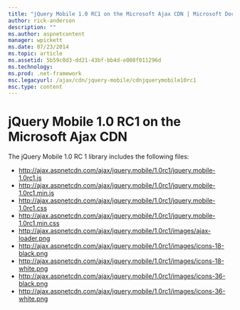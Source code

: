 ```yaml
---
title: "jQuery Mobile 1.0 RC1 on the Microsoft Ajax CDN | Microsoft Docs"
author: rick-anderson
description: ""
ms.author: aspnetcontent
manager: wpickett
ms.date: 07/23/2014
ms.topic: article
ms.assetid: 5b59c0d3-dd21-43bf-bb4d-e008f011296d
ms.technology: 
ms.prod: .net-framework
msc.legacyurl: /ajax/cdn/jquery-mobile/cdnjquerymobile10rc1
msc.type: content
---
```

jQuery Mobile 1.0 RC1 on the Microsoft Ajax CDN
====================
The jQuery Mobile 1.0 RC 1 library includes the following files:

- http://ajax.aspnetcdn.com/ajax/jquery.mobile/1.0rc1/jquery.mobile-1.0rc1.js
- http://ajax.aspnetcdn.com/ajax/jquery.mobile/1.0rc1/jquery.mobile-1.0rc1.min.js
- http://ajax.aspnetcdn.com/ajax/jquery.mobile/1.0rc1/jquery.mobile-1.0rc1.css
- http://ajax.aspnetcdn.com/ajax/jquery.mobile/1.0rc1/jquery.mobile-1.0rc1.min.css
- http://ajax.aspnetcdn.com/ajax/jquery.mobile/1.0rc1/images/ajax-loader.png
- http://ajax.aspnetcdn.com/ajax/jquery.mobile/1.0rc1/images/icons-18-black.png
- http://ajax.aspnetcdn.com/ajax/jquery.mobile/1.0rc1/images/icons-18-white.png
- http://ajax.aspnetcdn.com/ajax/jquery.mobile/1.0rc1/images/icons-36-black.png
- http://ajax.aspnetcdn.com/ajax/jquery.mobile/1.0rc1/images/icons-36-white.png